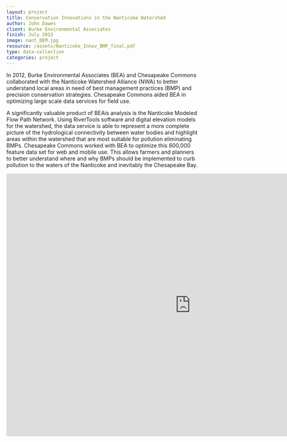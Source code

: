 ```yaml
---
layout: project
title: Conservation Innovations in the Nanticoke Watershed
author: John Dawes
client: Burke Environmental Associates
finish: July 2013
image: nant_DEM.jpg
resource: /assets/Nanticoke_Innov_BMP_final.pdf
type: data-collection
categories: project
---
```


In 2012, Burke Environmental Associates (BEA) and Chesapeake Commons collaborated with the Nanticoke Watershed Alliance (NWA) to better understand local areas in need of best management practices (BMP) and precision conservation strategies. Chesapeake Commons aided BEA in optimizing large scale data services for field use.

A significantly valuable product of BEAís analysis is the Nanticoke Modeled Flow Path Network. Using RiverTools software and digital elevation models for the watershed, the data service is able to represent a more complete picture of the hydrological connectivity between water bodies and highlight areas within the watershed that are most suitable for pollution eliminating BMPs. Chesapeake Commons worked with BEA to optimize this 600,000 feature data set for web and mobile use. This allows farmers and planners to better understand where and why BMPs should be implemented to curb pollution to the waters of the Nanticoke and inevitably the Chesapeake Bay.

<iframe style="width: 960px; height: 687px;" src="http://chesapeakec.maps.arcgis.com/home/webmap/embedGallery.html?displayapps=true&amp;displayinline=true&amp;group=1f441a7209ef4b0d9ed752f5b51488e1" height="240" width="320" frameborder="0" scrolling="no"></iframe>